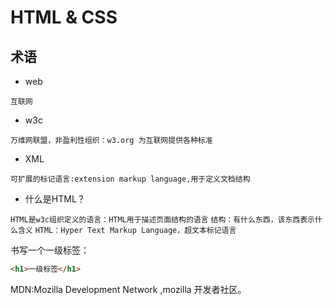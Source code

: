 # HTML & CSS

## 术语

+ web

``互联网``

+ w3c

``万维网联盟，非盈利性组织：w3.org 为互联网提供各种标准``

+ XML

``可扩展的标记语言:extension markup language,用于定义文档结构``

+ 什么是HTML？

``HTML是w3c组织定义的语言：HTML用于描述页面结构的语言``
``结构：有什么东西，该东西表示什么含义``
``HTML：Hyper Text Markup Language，超文本标记语言``

书写一个一级标签：
```html
<h1>一级标签</h1>
```
MDN:Mozilla Development Network ,mozilla 开发者社区。